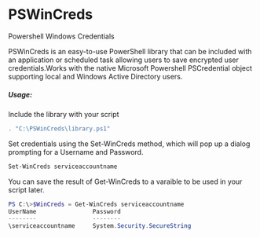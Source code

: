 PSWinCreds
==========

Powershell Windows Credentials

PSWinCreds is an easy-to-use PowerShell library that can be included with an application or scheduled task allowing users to save encrypted user credentials.Works with the native Microsoft Powershell PSCredential object supporting local and Windows Active Directory users.

##### Usage:   

Include the library with your script
```powershell
. "C:\PSWinCreds\library.ps1"
```

Set credentials using the Set-WinCreds method, which will pop up a dialog prompting for a Username and Password.
```powershell
Set-WinCreds serviceaccountname
```

You can save the result of Get-WinCreds to a varaible to be used in your script later.
```powershell
PS C:\>$WinCreds = Get-WinCreds serviceaccountname
UserName           		Password
--------				--------
\serviceaccountname		System.Security.SecureString
```

